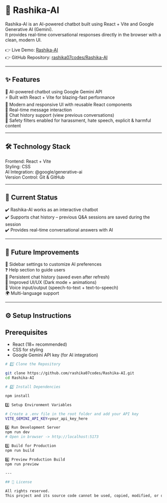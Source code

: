 # 🤖 Rashika-AI  

Rashika-AI is an AI-powered chatbot built using React + Vite and Google Generative AI (Gemini).  
It provides real-time conversational responses directly in the browser with a clean, modern UI.  

👉 Live Demo: [Rashika-AI](https://rashikas-ai.netlify.app/)  
👉 GitHub Repository: [rashika07codes/Rashika-AI](https://github.com/rashika07codes/Rashika-AI)  

---

## ✨ Features  
🤖 AI-powered chatbot using Google Gemini API  
⚡ Built with React + Vite for blazing-fast performance  
🎨 Modern and responsive UI with reusable React components  
💬 Real-time message interaction  
📝 Chat history support (view previous conversations)  
🔐 Safety filters enabled for harassment, hate speech, explicit & harmful content  

---

## 🛠️ Technology Stack  

Frontend: React + Vite  
Styling: CSS  
AI Integration: @google/generative-ai  
Version Control: Git & GitHub  

---

## 🚀 Current Status  
✔️ Rashika-AI works as an interactive chatbot  
✔️ Supports chat history – previous Q&A sessions are saved during the session  
✔️ Provides real-time conversational answers with AI  

---

## 🔮 Future Improvements  
📂 Sidebar settings to customize AI preferences  
❓ Help section to guide users  
💾 Persistent chat history (saved even after refresh)  
🎨 Improved UI/UX (Dark mode + animations)  
🎤 Voice input/output (speech-to-text + text-to-speech)  
🌍 Multi-language support  

---

## ⚙️ Setup Instructions 

## Prerequisites
- React (18+ recommended)
- CSS for styling
- Google Gemini API key (for AI integration)

```bash
# 1️⃣ Clone the Repository  

git clone https://github.com/rashika07codes/Rashika-AI.git
cd Rashika-AI

# 2️⃣ Install Dependencies  

npm install

3️⃣ Setup Environment Variables  

# Create a .env file in the root folder and add your API key
VITE_GEMINI_API_KEY=your_api_key_here

4️⃣ Run Development Server  
npm run dev
# Open in browser -> http://localhost:5173

5️⃣ Build for Production  
npm run build

6️⃣ Preview Production Build  
npm run preview

---

## 📜 License

All rights reserved.  
This project and its source code cannot be used, copied, modified, or distributed without explicit permission from the author.